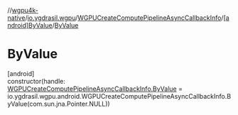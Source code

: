//[wgpu4k-native](../../../../index.md)/[io.ygdrasil.wgpu](../../index.md)/[WGPUCreateComputePipelineAsyncCallbackInfo](../index.md)/[[android]ByValue](index.md)/[ByValue](-by-value.md)

# ByValue

[android]\
constructor(handle: [WGPUCreateComputePipelineAsyncCallbackInfo.ByValue](../../../io.ygdrasil.wgpu.android/-w-g-p-u-create-compute-pipeline-async-callback-info/-by-value/index.md) = io.ygdrasil.wgpu.android.WGPUCreateComputePipelineAsyncCallbackInfo.ByValue(com.sun.jna.Pointer.NULL))